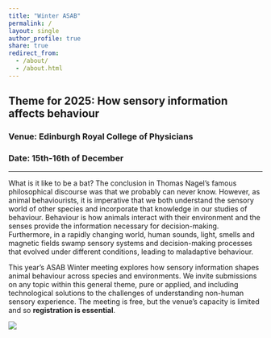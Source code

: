 ```yaml
---
title: "Winter ASAB"
permalink: /
layout: single
author_profile: true
share: true
redirect_from: 
  - /about/
  - /about.html
---
```

## Theme for 2025: How sensory information affects behaviour

### Venue: Edinburgh Royal College of Physicians
### Date: 15th-16th of December
----

What is it like to be a bat? The conclusion in Thomas Nagel’s famous philosophical discourse was that we probably can never know. However, as animal behaviourists, it is imperative that we both understand the sensory world of other species and incorporate that knowledge in our studies of behaviour. Behaviour is how animals interact with their environment and the senses provide the information necessary for decision-making. Furthermore, in a rapidly changing world, human sounds, light, smells and magnetic fields swamp sensory systems and decision-making processes that evolved under different conditions, leading to maladaptive behaviour. 

This year’s ASAB Winter meeting explores how sensory information shapes animal behaviour across species and environments. We invite submissions on any topic within this general theme, pure or applied, and including technological solutions to the challenges of understanding non-human sensory experience. The meeting is free, but the venue’s capacity is limited and so **registration is essential**. 

<img src="/2025/images/animal-montage.jpg"/>
